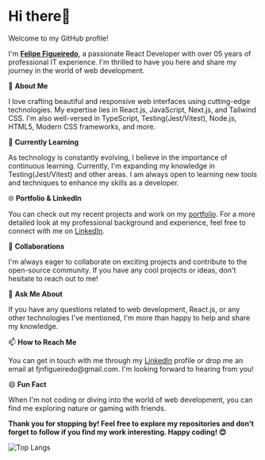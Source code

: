 <h1>Hi there👋</h1>

Welcome to my GitHub profile!
<p>I'm <b><a href="https://felipefigueiredodev.vercel.app">Felipe Figueiredo</a></b>, a passionate React Developer with over 05 years of professional IT experience. I'm thrilled to have you here and share my journey in the world of web development.

🚀 <b>About Me</b>
<p>I love crafting beautiful and responsive web interfaces using cutting-edge technologies. My expertise lies in React.js, JavaScript, Next.js, and Tailwind CSS. I'm also well-versed in TypeScript, Testing(Jest/Vitest), Node.js, HTML5, Modern CSS frameworks, and more.</p>

🌱 <b>Currently Learning</b>
<p>As technology is constantly evolving, I believe in the importance of continuous learning. Currently, I'm expanding my knowledge in Testing(Jest/Vitest) and other areas. I am always open to learning new tools and techniques to enhance my skills as a developer.</p>

🌐 <b>Portfolio & LinkedIn</b>
<p>You can check out my recent projects and work on my 
<a href="https://felipefigueiredodev.vercel.app">portfolio</a>. For a more detailed look at my professional background and experience, feel free to connect with me on <a href="https://www.linkedin.com/in/fjnfigueiredo/">LinkedIn</a>.

🤝 <b>Collaborations</b>
<p>I'm always eager to collaborate on exciting projects and contribute to the open-source community. If you have any cool projects or ideas, don't hesitate to reach out to me!

💬 <b>Ask Me About</b>
<p>If you have any questions related to web development, React.js, or any other technologies I've mentioned, I'm more than happy to help and share my knowledge.

📫 <b>How to Reach Me</b>
<p>You can get in touch with me through my <a href="https://www.linkedin.com/in/fjnfigueiredo/">LinkedIn</a> profile or drop me an email at fjnfigueiredo@gmail.com. I'm looking forward to hearing from you!

😄 <b>Fun Fact</b>
<p>When I'm not coding or diving into the world of web development, you can find me exploring nature or gaming with friends.

<b><p>Thank you for stopping by! Feel free to explore my repositories and don't forget to follow if you find my work interesting. Happy coding! 😊</b>

![Top Langs](https://github-readme-stats.vercel.app/api/top-langs/?username=anuraghazra&layout=compact&theme=dark)

